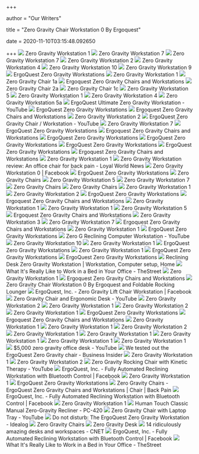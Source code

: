 +++
        
author = "Our Writers"
        
title = "Zero Gravity Chair Workstation 0 By Ergoquest"
        
date = 2020-11-10T03:15:48.092650
        
+++
[ ![](http://www.ergoquest.com/uploads/5/9/1/5/5915120/4153753_2_orig.jpg)](http://www.ergoquest.com/uploads/5/9/1/5/5915120/4153753_2_orig.jpg) Zero Gravity Workstation 1
[ ![](http://www.ergoquest.com/uploads/5/9/1/5/5915120/4379161_orig.jpg)](http://www.ergoquest.com/uploads/5/9/1/5/5915120/4379161_orig.jpg) Zero Gravity Workstation 7
[ ![](http://www.ergoquest.com/uploads/5/9/1/5/5915120/2271659_orig.jpg)](http://www.ergoquest.com/uploads/5/9/1/5/5915120/2271659_orig.jpg) Zero Gravity Workstation 7
[ ![](http://www.ergoquest.com/uploads/5/9/1/5/5915120/4070283_1_orig.jpg)](http://www.ergoquest.com/uploads/5/9/1/5/5915120/4070283_1_orig.jpg) Zero Gravity Workstation 2
[ ![](http://www.ergoquest.com/uploads/5/9/1/5/5915120/5675267_orig.jpg)](http://www.ergoquest.com/uploads/5/9/1/5/5915120/5675267_orig.jpg) Zero Gravity Workstation 4
[ ![](http://www.ergoquest.com/uploads/5/9/1/5/5915120/493094_orig.jpg)](http://www.ergoquest.com/uploads/5/9/1/5/5915120/493094_orig.jpg) Zero Gravity Workstation 10
[ ![](http://www.ergoquest.com/uploads/5/9/1/5/5915120/9395827_orig.jpg)](http://www.ergoquest.com/uploads/5/9/1/5/5915120/9395827_orig.jpg) Zero Gravity Workstation 9
[ ![](http://www.ergoquest.com/uploads/5/9/1/5/5915120/2139595_orig.jpg)](http://www.ergoquest.com/uploads/5/9/1/5/5915120/2139595_orig.jpg) ErgoQuest Zero Gravity Workstations
[ ![](http://www.ergoquest.com/uploads/5/9/1/5/5915120/8996897_orig.jpg)](http://www.ergoquest.com/uploads/5/9/1/5/5915120/8996897_orig.jpg) Zero Gravity Workstation 1
[ ![](http://www.ergoquest.com/uploads/5/9/1/5/5915120/7252357_orig.jpg)](http://www.ergoquest.com/uploads/5/9/1/5/5915120/7252357_orig.jpg) Zero Gravity Chair 1a
[ ![](http://www.ergoquest.com/uploads/5/9/1/5/5915120/7743834-orig_orig.jpg)](http://www.ergoquest.com/uploads/5/9/1/5/5915120/7743834-orig_orig.jpg) Ergoquest Zero Gravity Chairs and Workstations
[ ![](http://www.ergoquest.com/uploads/5/9/1/5/5915120/3412781_orig.jpg)](http://www.ergoquest.com/uploads/5/9/1/5/5915120/3412781_orig.jpg) Zero Gravity Chair 2a
[ ![](http://www.ergoquest.com/uploads/5/9/1/5/5915120/697394_orig.jpg)](http://www.ergoquest.com/uploads/5/9/1/5/5915120/697394_orig.jpg) Zero Gravity Chair 1c
[ ![](http://www.ergoquest.com/uploads/5/9/1/5/5915120/9168994_orig.jpg)](http://www.ergoquest.com/uploads/5/9/1/5/5915120/9168994_orig.jpg) Zero Gravity Workstation 5
[ ![](http://www.ergoquest.com/uploads/5/9/1/5/5915120/5497619_2_orig.jpg)](http://www.ergoquest.com/uploads/5/9/1/5/5915120/5497619_2_orig.jpg) Zero Gravity Workstation 1
[ ![](http://www.ergoquest.com/uploads/5/9/1/5/5915120/9302169_orig.jpg)](http://www.ergoquest.com/uploads/5/9/1/5/5915120/9302169_orig.jpg) Zero Gravity Workstation 4
[ ![](http://www.ergoquest.com/uploads/5/9/1/5/5915120/6233284_orig.jpg)](http://www.ergoquest.com/uploads/5/9/1/5/5915120/6233284_orig.jpg) Zero Gravity Workstation 5a
[ ![](https://i.ytimg.com/vi/y1WxP4lnEDE/maxresdefault.jpg)](https://i.ytimg.com/vi/y1WxP4lnEDE/maxresdefault.jpg) ErgoQuest Ultimate Zero Gravity Workstation - YouTube
[ ![](http://www.ergoquest.com/uploads/5/9/1/5/5915120/screen-shot-2020-07-26-at-4-40-27-pm_orig.jpg)](http://www.ergoquest.com/uploads/5/9/1/5/5915120/screen-shot-2020-07-26-at-4-40-27-pm_orig.jpg) ErgoQuest Zero Gravity Workstations
[ ![](http://www.ergoquest.com/uploads/5/9/1/5/5915120/3697106_orig.jpg)](http://www.ergoquest.com/uploads/5/9/1/5/5915120/3697106_orig.jpg) Ergoquest Zero Gravity Chairs and Workstations
[ ![](http://www.ergoquest.com/uploads/5/9/1/5/5915120/5256733_orig.jpg)](http://www.ergoquest.com/uploads/5/9/1/5/5915120/5256733_orig.jpg) Zero Gravity Workstation 2
[ ![](https://i.ytimg.com/vi/nLdJEdXuiMs/maxresdefault.jpg)](https://i.ytimg.com/vi/nLdJEdXuiMs/maxresdefault.jpg) ErgoQuest Zero Gravity Chair / Workstation - YouTube
[ ![](https://i.ytimg.com/vi/uz0gVC9OcXw/maxresdefault.jpg)](https://i.ytimg.com/vi/uz0gVC9OcXw/maxresdefault.jpg) Zero Gravity Workstation 7
[ ![](http://www.ergoquest.com/uploads/5/9/1/5/5915120/published/1.jpg?1500852025)](http://www.ergoquest.com/uploads/5/9/1/5/5915120/published/1.jpg?1500852025) ErgoQuest Zero Gravity Workstations
[ ![](http://www.ergoquest.com/uploads/5/9/1/5/5915120/5555386_orig.jpg)](http://www.ergoquest.com/uploads/5/9/1/5/5915120/5555386_orig.jpg) Ergoquest Zero Gravity Chairs and Workstations
[ ![](http://www.ergoquest.com/uploads/5/9/1/5/5915120/published/screen-shot-2020-08-19-at-1-26-35-pm.jpg?1601869225)](http://www.ergoquest.com/uploads/5/9/1/5/5915120/published/screen-shot-2020-08-19-at-1-26-35-pm.jpg?1601869225) ErgoQuest Zero Gravity Workstations
[ ![](http://www.ergoquest.com/uploads/5/9/1/5/5915120/published/screen-shot-2020-09-29-at-10-46-52-pm.jpg?1601869264)](http://www.ergoquest.com/uploads/5/9/1/5/5915120/published/screen-shot-2020-09-29-at-10-46-52-pm.jpg?1601869264) ErgoQuest Zero Gravity Workstations
[ ![](http://www.ergoquest.com/uploads/5/9/1/5/5915120/9293186.jpg?1385932624)](http://www.ergoquest.com/uploads/5/9/1/5/5915120/9293186.jpg?1385932624) ErgoQuest Zero Gravity Workstations
[ ![](http://www.ergoquest.com/uploads/5/9/1/5/5915120/jonboy_orig.jpg)](http://www.ergoquest.com/uploads/5/9/1/5/5915120/jonboy_orig.jpg) ErgoQuest Zero Gravity Workstations
[ ![](https://i.ytimg.com/vi/x1lTUu6UJIs/maxresdefault.jpg)](https://i.ytimg.com/vi/x1lTUu6UJIs/maxresdefault.jpg) Ergoquest Zero Gravity Chairs and Workstations
[ ![](http://www.ergoquest.com/uploads/5/9/1/5/5915120/2024107_2_orig.jpg)](http://www.ergoquest.com/uploads/5/9/1/5/5915120/2024107_2_orig.jpg) Zero Gravity Workstation 1
[ ![](https://loyalworldnews.com/storage/2020/03/zero-gravity-workstation.jpg)](https://loyalworldnews.com/storage/2020/03/zero-gravity-workstation.jpg) Zero Gravity Workstation review: An office chair for back pain - Loyal  World News
[ ![](https://lookaside.fbsbx.com/lookaside/crawler/media/?media_id=10155862319675063)](https://lookaside.fbsbx.com/lookaside/crawler/media/?media_id=10155862319675063) Zero Gravity Workstation 0 | Facebook
[ ![](http://www.ergoquest.com/uploads/5/9/1/5/5915120/6059297_orig.jpg)](http://www.ergoquest.com/uploads/5/9/1/5/5915120/6059297_orig.jpg) ErgoQuest Zero Gravity Workstations
[ ![](http://www.ergoquest.com/uploads/5/9/1/5/5915120/5256481_orig.jpg)](http://www.ergoquest.com/uploads/5/9/1/5/5915120/5256481_orig.jpg) Zero Gravity Chairs
[ ![](http://www.ergoquest.com/uploads/5/9/1/5/5915120/4642151_orig.jpg)](http://www.ergoquest.com/uploads/5/9/1/5/5915120/4642151_orig.jpg) Zero Gravity Workstation 5
[ ![](https://i.ytimg.com/vi/54IIEjBblS8/maxresdefault.jpg)](https://i.ytimg.com/vi/54IIEjBblS8/maxresdefault.jpg) Zero Gravity Workstation 7
[ ![](http://www.ergoquest.com/uploads/5/9/1/5/5915120/8590691_orig.jpg)](http://www.ergoquest.com/uploads/5/9/1/5/5915120/8590691_orig.jpg) Zero Gravity Chairs
[ ![](http://www.ergoquest.com/uploads/5/9/1/5/5915120/zgc-1_orig.jpg)](http://www.ergoquest.com/uploads/5/9/1/5/5915120/zgc-1_orig.jpg) Zero Gravity Chairs
[ ![](http://www.ergoquest.com/uploads/5/9/1/5/5915120/5076358_2_orig.jpg)](http://www.ergoquest.com/uploads/5/9/1/5/5915120/5076358_2_orig.jpg) Zero Gravity Workstation 1
[ ![](https://i.ytimg.com/vi/3idt_r7A7PE/maxresdefault.jpg)](https://i.ytimg.com/vi/3idt_r7A7PE/maxresdefault.jpg) Zero Gravity Workstation 2
[ ![](http://www.ergoquest.com/uploads/5/9/1/5/5915120/1177199_orig.jpg)](http://www.ergoquest.com/uploads/5/9/1/5/5915120/1177199_orig.jpg) ErgoQuest Zero Gravity Workstations
[ ![](http://www.ergoquest.com/uploads/5/9/1/5/5915120/3755497_orig.jpg)](http://www.ergoquest.com/uploads/5/9/1/5/5915120/3755497_orig.jpg) Ergoquest Zero Gravity Chairs and Workstations
[ ![](http://www.ergoquest.com/uploads/5/9/1/5/5915120/9761360_orig.jpg)](http://www.ergoquest.com/uploads/5/9/1/5/5915120/9761360_orig.jpg) Zero Gravity Workstation 1
[ ![](http://www.ergoquest.com/uploads/5/9/1/5/5915120/screen-shot-2020-07-26-at-4-37-03-pm_orig.jpg)](http://www.ergoquest.com/uploads/5/9/1/5/5915120/screen-shot-2020-07-26-at-4-37-03-pm_orig.jpg) Zero Gravity Workstation 1
[ ![](http://www.ergoquest.com/uploads/5/9/1/5/5915120/5449716_orig.jpg)](http://www.ergoquest.com/uploads/5/9/1/5/5915120/5449716_orig.jpg) Zero Gravity Workstation 5
[ ![](http://www.ergoquest.com/uploads/5/9/1/5/5915120/4345599_orig.jpg)](http://www.ergoquest.com/uploads/5/9/1/5/5915120/4345599_orig.jpg) Ergoquest Zero Gravity Chairs and Workstations
[ ![](http://www.ergoquest.com/uploads/5/9/1/5/5915120/1697470_orig.jpg)](http://www.ergoquest.com/uploads/5/9/1/5/5915120/1697470_orig.jpg) Zero Gravity Workstation 3
[ ![](http://www.ergoquest.com/uploads/5/9/1/5/5915120/2431712_orig.jpg)](http://www.ergoquest.com/uploads/5/9/1/5/5915120/2431712_orig.jpg) Zero Gravity Workstation 7
[ ![](http://www.ergoquest.com/uploads/5/9/1/5/5915120/8031791_orig.jpg)](http://www.ergoquest.com/uploads/5/9/1/5/5915120/8031791_orig.jpg) Ergoquest Zero Gravity Chairs and Workstations
[ ![](http://www.ergoquest.com/uploads/5/9/1/5/5915120/screen-shot-2020-07-26-at-4-36-13-pm_orig.jpg)](http://www.ergoquest.com/uploads/5/9/1/5/5915120/screen-shot-2020-07-26-at-4-36-13-pm_orig.jpg) Zero Gravity Workstation 1
[ ![](http://www.ergoquest.com/uploads/5/9/1/5/5915120/zgw-ult-side2_orig.jpg)](http://www.ergoquest.com/uploads/5/9/1/5/5915120/zgw-ult-side2_orig.jpg) ErgoQuest Zero Gravity Workstations
[ ![](https://i.ytimg.com/vi/RcVABJYs8G4/maxresdefault.jpg)](https://i.ytimg.com/vi/RcVABJYs8G4/maxresdefault.jpg) Zero G Reclining Computer Workstation - YouTube
[ ![](http://www.ergoquest.com/uploads/5/9/1/5/5915120/7725838.jpg?1385731575)](http://www.ergoquest.com/uploads/5/9/1/5/5915120/7725838.jpg?1385731575) Zero Gravity Workstation 10
[ ![](https://i.ytimg.com/vi/3cEsmgZ1uvE/maxresdefault.jpg)](https://i.ytimg.com/vi/3cEsmgZ1uvE/maxresdefault.jpg) Zero Gravity Workstation 1
[ ![](http://www.ergoquest.com/uploads/5/9/1/5/5915120/screen-shot-2020-06-21-at-8-11-23-am_orig.jpg)](http://www.ergoquest.com/uploads/5/9/1/5/5915120/screen-shot-2020-06-21-at-8-11-23-am_orig.jpg) ErgoQuest Zero Gravity Workstations
[ ![](https://i.ytimg.com/vi/Zj2pQ7sm0HE/maxresdefault.jpg)](https://i.ytimg.com/vi/Zj2pQ7sm0HE/maxresdefault.jpg) Zero Gravity Workstation 1
[ ![](http://www.ergoquest.com/uploads/5/9/1/5/5915120/published/lift-chair-5.jpg?1601819742)](http://www.ergoquest.com/uploads/5/9/1/5/5915120/published/lift-chair-5.jpg?1601819742) ErgoQuest Zero Gravity Workstations
[ ![](http://www.ergoquest.com/uploads/5/9/1/5/5915120/3530030_orig.jpg)](http://www.ergoquest.com/uploads/5/9/1/5/5915120/3530030_orig.jpg) ErgoQuest Zero Gravity Workstations
[ ![](https://i.pinimg.com/originals/e5/e0/50/e5e0501ad9c56157a3ba23434880643b.jpg)](https://i.pinimg.com/originals/e5/e0/50/e5e0501ad9c56157a3ba23434880643b.jpg) Reclining Desk Zero Gravity Workstation | Workstation, Computer setup, Home
[ ![](https://www.thestreet.com/.image/t_share/MTY4NjM4MTc5MjIxMTIwOTE5/image-placeholder-title.jpg)](https://www.thestreet.com/.image/t_share/MTY4NjM4MTc5MjIxMTIwOTE5/image-placeholder-title.jpg) What It's Really Like to Work in a Bed in Your Office - TheStreet
[ ![](https://i.ytimg.com/vi/MgbGEgMIvew/maxresdefault.jpg)](https://i.ytimg.com/vi/MgbGEgMIvew/maxresdefault.jpg) Zero Gravity Workstation 1
[ ![](http://www.ergoquest.com/uploads/5/9/1/5/5915120/published/zgw-ult.jpg?1601440543)](http://www.ergoquest.com/uploads/5/9/1/5/5915120/published/zgw-ult.jpg?1601440543) Ergoquest Zero Gravity Chairs and Workstations
[ ![](https://ak1.ostkcdn.com/images/products/22433039/White-Italian-Leather-Chair-b1bed9fd-370e-40a0-a52a-ee70d40d7d53_600.jpg)](https://ak1.ostkcdn.com/images/products/22433039/White-Italian-Leather-Chair-b1bed9fd-370e-40a0-a52a-ee70d40d7d53_600.jpg) Zero Gravity Chair Workstation 0 By Ergoquest and Foldable Rocking Lounger
[ ![](https://lookaside.fbsbx.com/lookaside/crawler/media/?media_id=10158252381020063&get_thumbnail=1)](https://lookaside.fbsbx.com/lookaside/crawler/media/?media_id=10158252381020063&get_thumbnail=1) ErgoQuest, Inc. - Zero Gravity Lift Chair Workstation | Facebook
[ ![](https://i.ytimg.com/vi/b8DvWdZwjOs/maxresdefault.jpg)](https://i.ytimg.com/vi/b8DvWdZwjOs/maxresdefault.jpg) Zero Gravity Chair and Ergonomic Desk - YouTube
[ ![](http://www.ergoquest.com/uploads/5/9/1/5/5915120/3479077_orig.jpg)](http://www.ergoquest.com/uploads/5/9/1/5/5915120/3479077_orig.jpg) Zero Gravity Workstation 2
[ ![](http://www.ergoquest.com/uploads/5/9/1/5/5915120/lift-chair-2_orig.jpg)](http://www.ergoquest.com/uploads/5/9/1/5/5915120/lift-chair-2_orig.jpg) Zero Gravity Workstation 1
[ ![](http://www.ergoquest.com/uploads/5/9/1/5/5915120/209404_1_orig.jpg)](http://www.ergoquest.com/uploads/5/9/1/5/5915120/209404_1_orig.jpg) Zero Gravity Workstation 2
[ ![](https://i.ytimg.com/vi/VDh-4qy9C6s/maxresdefault.jpg)](https://i.ytimg.com/vi/VDh-4qy9C6s/maxresdefault.jpg) Zero Gravity Workstation 1
[ ![](http://www.ergoquest.com/uploads/5/9/1/5/5915120/8705903_orig.jpg)](http://www.ergoquest.com/uploads/5/9/1/5/5915120/8705903_orig.jpg) ErgoQuest Zero Gravity Workstations
[ ![](http://www.ergoquest.com/uploads/5/9/1/5/5915120/5452832_orig.jpg)](http://www.ergoquest.com/uploads/5/9/1/5/5915120/5452832_orig.jpg) Ergoquest Zero Gravity Chairs and Workstations
[ ![](http://www.ergoquest.com/uploads/5/9/1/5/5915120/lift-chair-1_orig.jpg)](http://www.ergoquest.com/uploads/5/9/1/5/5915120/lift-chair-1_orig.jpg) Zero Gravity Workstation 1
[ ![](http://www.ergoquest.com/uploads/5/9/1/5/5915120/4241988_2_orig.jpg)](http://www.ergoquest.com/uploads/5/9/1/5/5915120/4241988_2_orig.jpg) Zero Gravity Workstation 1
[ ![](https://i.ytimg.com/vi/-sIYc5PmHzA/maxresdefault.jpg)](https://i.ytimg.com/vi/-sIYc5PmHzA/maxresdefault.jpg) Zero Gravity Workstation 2
[ ![](http://www.ergoquest.com/uploads/5/9/1/5/5915120/0a-2_orig.png)](http://www.ergoquest.com/uploads/5/9/1/5/5915120/0a-2_orig.png) Zero Gravity Workstation 1
[ ![](http://www.ergoquest.com/uploads/5/9/1/5/5915120/5974692.jpg?1387726812)](http://www.ergoquest.com/uploads/5/9/1/5/5915120/5974692.jpg?1387726812) Zero Gravity Workstation 1
[ ![](https://i.ytimg.com/vi/l64awydTdZk/hqdefault.jpg)](https://i.ytimg.com/vi/l64awydTdZk/hqdefault.jpg) Zero Gravity Workstation 1
[ ![](https://soar.askjan.org/productImage/4327/zero_grav_1.jpg)](https://soar.askjan.org/productImage/4327/zero_grav_1.jpg) Zero Gravity Workstation 1
[ ![](https://i.ytimg.com/vi/iIYdyexKoYM/maxresdefault.jpg)](https://i.ytimg.com/vi/iIYdyexKoYM/maxresdefault.jpg) Zero Gravity Workstation 1
[ ![](https://i.ytimg.com/vi/mHs0JxZvICE/maxresdefault.jpg)](https://i.ytimg.com/vi/mHs0JxZvICE/maxresdefault.jpg) $5,000 zero gravity office desk - YouTube
[ ![](https://i.insider.com/568c0a00dd0895d4338b47b9?width=1200&format=jpeg)](https://i.insider.com/568c0a00dd0895d4338b47b9?width=1200&format=jpeg) We tested out the ErgoQuest Zero Gravity chair - Business Insider
[ ![](http://www.ergoquest.com/uploads/5/9/1/5/5915120/2_orig.jpg)](http://www.ergoquest.com/uploads/5/9/1/5/5915120/2_orig.jpg) Zero Gravity Workstation 1
[ ![](http://www.ergoquest.com/uploads/5/9/1/5/5915120/3239898_orig.jpg)](http://www.ergoquest.com/uploads/5/9/1/5/5915120/3239898_orig.jpg) Zero Gravity Workstation 2
[ ![](https://i.ytimg.com/vi/K5jQuUVrzac/maxresdefault.jpg)](https://i.ytimg.com/vi/K5jQuUVrzac/maxresdefault.jpg) Zero Gravity Rocking Chair with Kinetic Therapy - YouTube
[ ![](https://lookaside.fbsbx.com/lookaside/crawler/media/?media_id=10160573832565063&get_thumbnail=1)](https://lookaside.fbsbx.com/lookaside/crawler/media/?media_id=10160573832565063&get_thumbnail=1) ErgoQuest, Inc. - Fully Automated Reclining Workstation with Bluetooth  Control | Facebook
[ ![](http://www.ergoquest.com/uploads/5/9/1/5/5915120/ult-4_orig.jpg)](http://www.ergoquest.com/uploads/5/9/1/5/5915120/ult-4_orig.jpg) Zero Gravity Workstation 1
[ ![](http://www.ergoquest.com/uploads/5/9/1/5/5915120/5543950.jpg?317)](http://www.ergoquest.com/uploads/5/9/1/5/5915120/5543950.jpg?317) ErgoQuest Zero Gravity Workstations
[ ![](https://imgv2-1-f.scribdassets.com/img/document/248405682/original/47bf1f4e6c/1602736106?v=1)](https://imgv2-1-f.scribdassets.com/img/document/248405682/original/47bf1f4e6c/1602736106?v=1) Zero Gravity Chairs - ErgoQuest Zero Gravity Chairs and Workstations | Chair  | Back Pain
[ ![](https://lookaside.fbsbx.com/lookaside/crawler/media/?media_id=10159824500120063&get_thumbnail=1)](https://lookaside.fbsbx.com/lookaside/crawler/media/?media_id=10159824500120063&get_thumbnail=1) ErgoQuest, Inc. - Fully Automated Reclining Workstation with Bluetooth  Control | Facebook
[ ![](http://www.ergoquest.com/uploads/5/9/1/5/5915120/lift-chair-6_orig.jpg)](http://www.ergoquest.com/uploads/5/9/1/5/5915120/lift-chair-6_orig.jpg) Zero Gravity Workstation 1
[ ![](https://www.specialneedscomputers.ca/images/products/large_3351_pc-420_black_inroom_1200x1200.jpg)](https://www.specialneedscomputers.ca/images/products/large_3351_pc-420_black_inroom_1200x1200.jpg) Human Touch Classic Manual Zero-Gravity Recliner - PC-420
[ ![](https://i.ytimg.com/vi/q3mmzFzDxR4/maxresdefault.jpg)](https://i.ytimg.com/vi/q3mmzFzDxR4/maxresdefault.jpg) Zero Gravity Chair with Laptop Tray - YouTube
[ ![](https://i2.wp.com/idealog.co.nz/wp-content/uploads/media/images2015/articles/2016/02/520062_orig.jpg?ssl=1&resize=1280%2C720)](https://i2.wp.com/idealog.co.nz/wp-content/uploads/media/images2015/articles/2016/02/520062_orig.jpg?ssl=1&resize=1280%2C720) Do not disturb: The ErgoQuest Zero Gravity Workstation - Idealog
[ ![](http://www.ergoquest.com/uploads/5/9/1/5/5915120/2577861_orig.jpg)](http://www.ergoquest.com/uploads/5/9/1/5/5915120/2577861_orig.jpg) Zero Gravity Chairs
[ ![](https://www.sourceot.com/images/Blogs2/ZeroGravityPhoto3.jpg)](https://www.sourceot.com/images/Blogs2/ZeroGravityPhoto3.jpg) Zero Gravity Desk
[ ![](https://cnet3.cbsistatic.com/img/ZdrFFEdcyCht7COx3hrPtKusKyI=/510x595/2015/12/03/6feb4f6a-d05f-4375-a7e1-c65d95d91b34/cnet-cool-desks-emperor-xt.jpg)](https://cnet3.cbsistatic.com/img/ZdrFFEdcyCht7COx3hrPtKusKyI=/510x595/2015/12/03/6feb4f6a-d05f-4375-a7e1-c65d95d91b34/cnet-cool-desks-emperor-xt.jpg) 14 ridiculously amazing desks and workspaces - CNET
[ ![](https://lookaside.fbsbx.com/lookaside/crawler/media/?media_id=2328160850816655&get_thumbnail=1)](https://lookaside.fbsbx.com/lookaside/crawler/media/?media_id=2328160850816655&get_thumbnail=1) ErgoQuest, Inc. - Fully Automated Reclining Workstation with Bluetooth  Control | Facebook
[ ![](https://www.thestreet.com/.image/ar_1:1%2Cc_fill%2Ccs_srgb%2Cq_auto:good%2Cw_1200/MTY4NjM4MTc5NDkwMDE1MTI3/what-its-really-like-to-work-in-a-bed-in-your-office.png)](https://www.thestreet.com/.image/ar_1:1%2Cc_fill%2Ccs_srgb%2Cq_auto:good%2Cw_1200/MTY4NjM4MTc5NDkwMDE1MTI3/what-its-really-like-to-work-in-a-bed-in-your-office.png) What It's Really Like to Work in a Bed in Your Office - TheStreet
